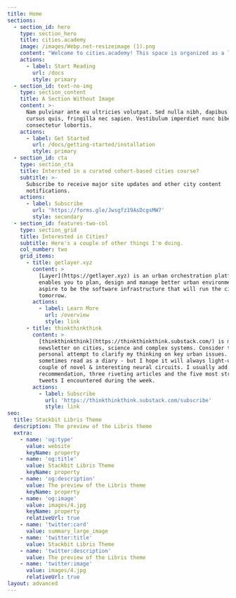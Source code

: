 ```yaml
---
title: Home
sections:
  - section_id: hero
    type: section_hero
    title: cities.academy
    image: /images/Webp.net-resizeimage (1).png
    content: "Welcome to cities.academy! This space is organized as a living document subject to ongoing\_[collaborative iteration](https://github.com/dbaboci/cities.academy). It provides a series of themes, topics and readings on cities. The goal is to create a shared entry point to the world of city planning and urbanism. It serves as a general introduction to the field through the lenses of complex adaptive systems.\n"
    actions:
      - label: Start Reading
        url: /docs
        style: primary
  - section_id: text-no-img
    type: section_content
    title: A Section Without Image
    content: >-
      Nam pulvinar ante eu ultricies volutpat. Sed nulla nibh, dapibus sit amet
      cursus quis, fringilla nec sapien. Vestibulum imperdiet nunc bibendum
      consectetur lobortis.
    actions:
      - label: Get Started
        url: /docs/getting-started/installation
        style: primary
  - section_id: cta
    type: section_cta
    title: Intersted in a curated cohort-based cities course?
    subtitle: >-
      Subscribe to receive major site updates and other city content
      notifications.
    actions:
      - label: Subscribe
        url: 'https://forms.gle/Jwsgfz19AsDcgsMW7'
        style: secondary
  - section_id: features-two-col
    type: section_grid
    title: Interested in Cities?
    subtitle: Here's a couple of other things I'm doing.
    col_number: two
    grid_items:
      - title: getlayer.xyz
        content: >
          [Layer](https://getlayer.xyz) is an urban orchestration platform that
          enables you to plan, design and manage better urban environments. We
          aspire to be the software infrastructure that will run the cities of
          tomorrow.
        actions:
          - label: Learn More
            url: /overview
            style: link
      - title: thinkthinkthink
        content: >
          [thinkthinkthink](https://thinkthinkthink.substack.com/) is my broad
          newsletter on cities, science and complex systems. Consider this a
          personal attempt to clarify my thinking on key urban issues. It might
          sometimes read as a diary - but I hope it will always light-up a
          couple of novel & interesting neural circuits. I usually add a book
          recommendation, three riveting articles and the five most striking
          tweets I encountered during the week.
        actions:
          - label: Subscribe
            url: 'https://thinkthinkthink.substack.com/subscribe'
            style: link
seo:
  title: Stackbit Libris Theme
  description: The preview of the Libris theme
  extra:
    - name: 'og:type'
      value: website
      keyName: property
    - name: 'og:title'
      value: Stackbit Libris Theme
      keyName: property
    - name: 'og:description'
      value: The preview of the Libris theme
      keyName: property
    - name: 'og:image'
      value: images/4.jpg
      keyName: property
      relativeUrl: true
    - name: 'twitter:card'
      value: summary_large_image
    - name: 'twitter:title'
      value: Stackbit Libris Theme
    - name: 'twitter:description'
      value: The preview of the Libris theme
    - name: 'twitter:image'
      value: images/4.jpg
      relativeUrl: true
layout: advanced
---
```

